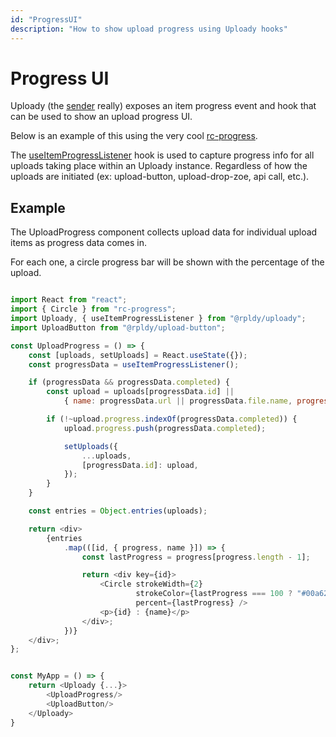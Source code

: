 ```yaml
---
id: "ProgressUI"
description: "How to show upload progress using Uploady hooks"
---
```


# Progress UI

Uploady (the [sender](../../packages/rpldy-sender) really) exposes an item progress event and hook that can be used to show an upload progress UI.

Below is an example of this using the very cool [rc-progress](https://www.npmjs.com/package/rc-progress).

The [useItemProgressListener](../../api/hooks/useItemProgressListener) hook is used to capture progress info for all uploads taking place within an Uploady instance.
Regardless of how the uploads are initiated (ex: upload-button, upload-drop-zoe, api call, etc.).

## Example

The UploadProgress component collects upload data for individual upload items as progress data comes in.

For each one, a circle progress bar will be shown with the percentage of the upload.

```javascript

import React from "react";
import { Circle } from "rc-progress";
import Uploady, { useItemProgressListener } from "@rpldy/uploady";
import UploadButton from "@rpldy/upload-button";

const UploadProgress = () => {
    const [uploads, setUploads] = React.useState({});
    const progressData = useItemProgressListener();

    if (progressData && progressData.completed) {
        const upload = uploads[progressData.id] ||
            { name: progressData.url || progressData.file.name, progress: [0] };

        if (!~upload.progress.indexOf(progressData.completed)) {
            upload.progress.push(progressData.completed);

            setUploads({
                ...uploads,
                [progressData.id]: upload,
            });
        }
    }

    const entries = Object.entries(uploads);

    return <div>
        {entries
            .map(([id, { progress, name }]) => {
                const lastProgress = progress[progress.length - 1];

                return <div key={id}>
                    <Circle strokeWidth={2}
                            strokeColor={lastProgress === 100 ? "#00a626" : "#2db7f5"}
                            percent={lastProgress} />
                    <p>{id} : {name}</p>
                </div>;
            })}
    </div>;
};


const MyApp = () => {
    return <Uploady {...}>
        <UploadProgress/>
        <UploadButton/>
    </Uploady>
}

```


